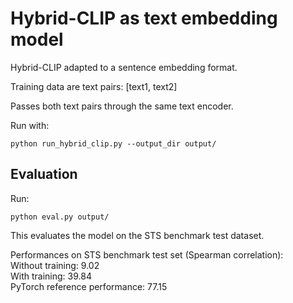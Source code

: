 # Hybrid-CLIP as text embedding model
Hybrid-CLIP adapted to a sentence embedding format.

Training data are text pairs: [text1, text2]

Passes both text pairs through the same text encoder.

Run with:
```
python run_hybrid_clip.py --output_dir output/
```

## Evaluation

Run:
```
python eval.py output/
```

This evaluates the model on  the STS benchmark test dataset.

Performances on STS benchmark test set (Spearman correlation): \
Without training: 9.02 \
With training: 39.84  \
PyTorch reference performance: 77.15